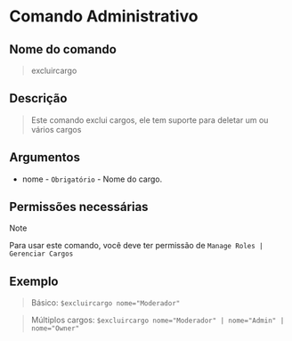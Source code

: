 # Comando Administrativo

## Nome do comando
> excluircargo

## Descrição
> Este comando exclui cargos, ele tem suporte para deletar um ou vários cargos

## Argumentos
- nome - `Obrigatório` - Nome do cargo.

## Permissões necessárias
> [!NOTE]
> Para usar este comando, você deve ter permissão de `Manage Roles | Gerenciar Cargos`

## Exemplo
> Básico:
`$excluircargo nome="Moderador"`

> Múltiplos cargos:
`$excluircargo nome="Moderador" | nome="Admin" | nome="Owner"`